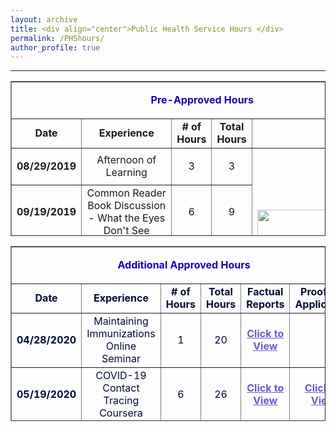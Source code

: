 ```yaml
---
layout: archive
title: <div align="center">Public Health Service Hours </div>  
permalink: /PHShours/
author_profile: true
---  
```

<hr size="6" width="100%" color="navy">


<table style="border-collapse: collapse; width: 100%; height: 248px;" border="1">
<tbody>
<tr style="height: 18px;">
<td style="width: 19.8285%; text-align: center; font-size: 16px; height: 18px;" colspan="5">
<p><span style="color: #1900b5;"><strong>Pre-Approved Hours</strong></span></p>
</td>
</tr>
<tr style="height: 15px;">
<td style="width: 19.8285%; height: 15px; text-align: center; font-size: 16px;"><strong>Date</strong></td>
<td style="width: 29.2295%; height: 15px; text-align: center; font-size: 16px;"><strong>Experience</strong></td>
<td style="width: 10.942%; height: 15px; text-align: center; font-size: 16px;"><strong># of Hours</strong></td>
<td style="width: 20%; height: 15px; text-align: center; font-size: 16px;"><strong>Total Hours</strong></td>
<td style="width: 20%; height: 15px;">&nbsp;</td>
</tr>
<tr style="height: 43px;">
<td class="selected" style="width: 19.8285%; text-align: center; height: 43px; font-size: 16px;">
<div class="wrap">
<div>
<p><strong>08/29/2019</strong></p>
</div>
</div>
</td>
<td style="width: 29.2295%; height: 43px; text-align: center; font-size: 16px;">Afternoon of Learning</td>
<td style="width: 10.942%; height: 43px; text-align: center; font-size: 16px;">3</td>
<td style="width: 20%; height: 43px; text-align: center; font-size: 16px;">3</td>
<td style="width: 20%; height: 215px; font-size: 16px;" rowspan="5"><img src="https://pbs.twimg.com/media/DGtemVQWAAABJCF.jpg" alt="" width="209" height="209" /></td>
</tr>
<tr style="height: 43px;">
<td class="selected" style="width: 19.8285%; text-align: center; height: 43px; font-size: 16px;">
<div class="wrap">
<div>
<p><strong>09/19/2019</strong></p>
</div>
</div>
</td>
<td style="width: 29.2295%; height: 43px; text-align: center;">Common Reader Book Discussion - What the Eyes Don't See</td>
<td style="width: 10.942%; height: 43px; text-align: center; font-size: 16px;">6</td>
<td style="width: 20%; height: 43px; text-align: center; font-size: 16px;">9</td>
</tr>
<tr style="height: 43px;">
<td class="selected" style="width: 19.8285%; text-align: center; height: 43px; font-size: 16px;">
<div class="wrap">
<div>
<p><strong>10/10/2019</strong></p>
</div>
</div>
</td>
<td style="width: 29.2295%; height: 43px; text-align: center; font-size: 16px;">Interprofessional Learning in Health Care (IPLH) 1</td>
<td style="width: 10.942%; height: 43px; text-align: center; font-size: 16px;">4</td>
<td style="width: 20%; height: 43px; text-align: center; font-size: 16px;">13</td>
</tr>
<tr style="height: 43px;">
<td class="selected" style="width: 19.8285%; text-align: center; height: 43px; font-size: 16px;">
<div class="wrap">
<div>
<p><strong>01/09/2020</strong></p>
</div>
</div>
</td>
<td style="width: 29.2295%; height: 43px; text-align: center; font-size: 16px;">Interprofessional Learning in Health Care (IPLH) 2</td>
<td style="width: 10.942%; height: 43px; text-align: center; font-size: 16px;">3</td>
<td style="width: 20%; height: 43px; text-align: center; font-size: 16px;">16</td>
</tr>
<tr style="height: 43px;">
<td class="selected" style="width: 19.8285%; text-align: center; height: 43px; font-size: 16px;">
<div class="wrap">
<div>
<p><strong>02/13/2020</strong></p>
</div>
</div>
</td>
<td style="width: 29.2295%; height: 43px; text-align: center; font-size: 16px;">Interprofessional Learning in Health Care (IPLH) 3</td>
<td style="width: 10.942%; height: 43px; text-align: center; font-size: 16px;">3</td>
<td style="width: 20%; height: 43px; text-align: center; font-size: 16px;">19</td>
</tr>
</tbody>
</table>




<table style="height: 280px; width: 100%; border-collapse: collapse; margin-left: auto; margin-right: auto;" border="1">
<tbody>
<tr style="height: 50px;">
<td style="width: 110.341%; font-size: 16px; height: 50px;" colspan="6">
<p style="text-align: center;"><span style="color: #1900b5;"><strong>Additional Approved Hours</strong></span></p>
</td>
</tr>
<tr style="height: 15px;">
<td style="width: 7.62024%; height: 15px; font-size: 16px; text-align: center;"><span style="color: #000d33;"><strong>Date</strong></span></td>
<td style="width: 29.4091%; height: 15px; font-size: 16px; text-align: center;"><span style="color: #000d33;"><strong>Experience</strong></span></td>
<td style="width: 18.1233%; height: 15px; font-size: 16px; text-align: center;"><span style="color: #000d33;"><strong># of Hours</strong></span></td>
<td style="width: 6.64273%; height: 15px; font-size: 16px; text-align: center;"><span style="color: #000d33;"><strong>Total Hours</strong></span></td>
<td style="width: 13.2047%; font-size: 16px; text-align: center; height: 15px;"><span style="color: #000d33;"><strong>Factual Reports</strong></span></td>
<td style="width: 35.3411%; font-size: 16px; text-align: center; height: 15px;"><span style="color: #000d33;"><strong>Proofs (If Applicable)</strong></span></td>
</tr>
<tr style="height: 43px;">
<td class="selected" style="width: 7.62024%; height: 43px; font-size: 16px;"><strong><span style="color: #000d33;">04/28/2020</span></strong></td>
<td style="width: 29.4091%; height: 43px; font-size: 16px; text-align: center;"><span style="color: #000d33;">Maintaining Immunizations Online Seminar</span></td>
<td style="width: 18.1233%; height: 43px; font-size: 16px; text-align: center;"><span style="color: #000d33;">1</span></td>
<td style="width: 6.64273%; height: 43px; font-size: 16px; text-align: center;"><span style="color: #000d33;">20</span></td>
<td style="width: 13.2047%; font-size: 16px; height: 43px; text-align: center;"><span style="color: #6a5acd;"><strong><a style="color: #6a5acd;" href="https://shalininair.com/files/SN_APE%201%20Immunizations%20Seminar.pdf" target="_blank" rel="noopener">Click to View</a></strong></span></td>
<td style="width: 35.3411%; font-size: 16px; height: 43px; text-align: center;">&nbsp;</td>
</tr>
<tr style="height: 43px;">
<td class="selected" style="width: 7.62024%; height: 43px; font-size: 16px;"><strong><span style="color: #000d33;">05/19/2020</span></strong></td>
<td style="width: 29.4091%; font-size: 16px; height: 43px; text-align: center;"><span style="color: #000d33;">COVID-19 Contact Tracing Coursera</span></td>
<td style="width: 18.1233%; height: 43px; font-size: 16px; text-align: center;"><span style="color: #000d33;">6</span></td>
<td style="width: 6.64273%; height: 43px; font-size: 16px; text-align: center;"><span style="color: #000d33;">26</span></td>
<td style="width: 13.2047%; font-size: 16px; height: 43px; text-align: center;"><span style="color: #6a5acd;"><strong><a style="color: #6a5acd;" href="https://shalininair.com/files/SN_APE%202%20Contact%20Tracing%201.pdf" target="_blank" rel="noopener">Click to View</a></strong></span></td>
<td style="width: 35.3411%; font-size: 16px; height: 43px; text-align: center;"><span style="color: #6a5acd;"><strong><a style="color: #6a5acd;" href="https://shalininair.com/files/Contact%20Tracing%201.pdf" target="_blank" rel="noopener">Click to View</a></strong></span></td>
</tr>
<tr style="height: 43px;">
<td class="selected" style="width: 7.62024%; height: 43px; font-size: 16px;"><strong><span style="color: #000d33;">08/03/2020</span></strong></td>
<td style="width: 29.4091%; height: 43px; font-size: 16px; text-align: center;"><span style="color: #000d33;">Measuring and Maximizing Impact of COVID-19 Contact Tracing</span></td>
<td style="width: 18.1233%; height: 43px; font-size: 16px; text-align: center;"><span style="color: #000d33;">3</span></td>
<td style="width: 6.64273%; height: 43px; font-size: 16px; text-align: center;"><span style="color: #000d33;">29</span></td>
<td style="width: 13.2047%; font-size: 16px; height: 43px; text-align: center;"><span style="color: #6a5acd;"><strong><a style="color: #6a5acd;" href="https://shalininair.com/files/SN_APE%203%20Contact%20Tracing%202.pdf" target="_blank" rel="noopener">Click to View</a></strong></span></td>
<td style="width: 35.3411%; font-size: 16px; height: 43px; text-align: center;"><span style="color: #6a5acd;"><strong><a style="color: #6a5acd;" href="https://shalininair.com/files/Contact%20Tracing%202.pdf" target="_blank" rel="noopener">Click to View</a></strong></span></td>
</tr>
<tr style="height: 43px;">
<td class="selected" style="width: 7.62024%; height: 43px; font-size: 16px;"><strong><span style="color: #000d33;">08/05/2020</span></strong></td>
<td style="width: 29.4091%; height: 43px; font-size: 16px; text-align: center;"><span style="color: #000d33;">Fighting COVID-19 with Epidemiology: A Johns Hopkins Teach-Out</span></td>
<td style="width: 18.1233%; height: 43px; font-size: 16px; text-align: center;"><span style="color: #000d33;">5</span></td>
<td style="width: 6.64273%; height: 43px; font-size: 16px; text-align: center;"><span style="color: #000d33;">34</span></td>
<td style="width: 13.2047%; font-size: 16px; height: 43px; text-align: center;"><span style="color: #6a5acd;"><strong><a style="color: #6a5acd;" href="https://shalininair.com/files/SN_APE%204%20Fighting%20COVID.pdf" target="_blank" rel="noopener">Click to View</a></strong></span></td>
<td style="width: 35.3411%; font-size: 16px; height: 43px; text-align: center;">&nbsp;</td>
</tr>
<tr style="height: 43px;">
<td class="selected" style="width: 7.62024%; height: 43px; font-size: 16px;"><strong><span style="color: #000d33;">09/05/2020</span></strong></td>
<td style="width: 29.4091%; height: 43px; font-size: 16px; text-align: center;"><span style="color: #000d33;">Essentials of Global Health</span></td>
<td style="width: 18.1233%; height: 43px; font-size: 16px; text-align: center;"><span style="color: #000d33;">65</span></td>
<td style="width: 6.64273%; height: 43px; font-size: 16px; text-align: center;"><span style="color: #000d33;">99</span></td>
<td style="width: 13.2047%; font-size: 16px; height: 43px; text-align: center;"><span style="color: #6a5acd;"><strong><a style="color: #6a5acd;" href="https://shalininair.com/files/SN_APE%205%20Global%20Health.pdf" target="_blank" rel="noopener">Click to View</a></strong></span></td>
<td style="width: 35.3411%; font-size: 16px; height: 43px; text-align: center;"><span style="color: #6a5acd;"><strong><a style="color: #6a5acd;" href="https://shalininair.com/files/Essentials%20of%20Global%20Health.pdf" target="_blank" rel="noopener">Click to View</a></strong></span></td>
</tr>
</tbody>
</table>
